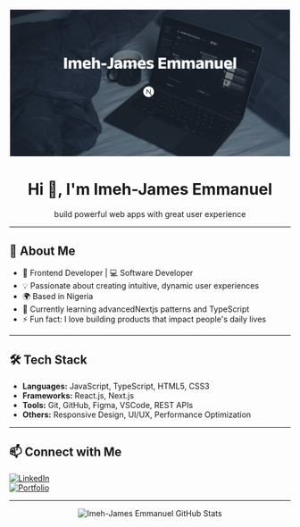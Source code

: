<!-- Banner image -->
<p align="center">
 <img src="https://github.com/alphaonenfts/alphaonenfts/raw/main/cover.png" alt="Banner" />

</p>

<h1 align="center">Hi 👋, I'm Imeh-James Emmanuel</h1>

<p align="center">
   build powerful web apps with great user experience
</p>

---

## 🚀 About Me

- 🎨 Frontend Developer  |  💻 Software Developer  
- 💡 Passionate about creating intuitive, dynamic user experiences  
- 🌍 Based in Nigeria  
- 🌱 Currently learning advancedNextjs patterns and TypeScript 
- ⚡ Fun fact: I love building products that impact people's daily lives  

---

## 🛠️ Tech Stack

- **Languages:** JavaScript, TypeScript, HTML5, CSS3  
- **Frameworks:** React.js, Next.js 
- **Tools:** Git, GitHub, Figma, VSCode, REST APIs  
- **Others:** Responsive Design, UI/UX, Performance Optimization  

---

## 📫 Connect with Me

[![LinkedIn](https://img.shields.io/badge/LinkedIn-0077B5?style=for-the-badge&logo=linkedin&logoColor=white)](https://www.linkedin.com/in/emmanuel-imeh-james-32398134b/)  
[![Portfolio](https://img.shields.io/badge/Portfolio-000000?style=for-the-badge&logo=vercel&logoColor=white)](https://james-dev.vercel.app/)  

---

<p align="center">
  <img src="https://github-readme-stats.vercel.app/api?username=Imeh-James-Emmanuel&show_icons=true&theme=dark" alt="Imeh-James Emmanuel GitHub Stats" />
</p>
